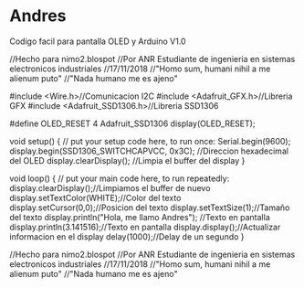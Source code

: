 # Andres
Codigo facil para pantalla OLED y Arduino V1.0

//Hecho para nimo2.blospot
//Por ANR Estudiante de ingenieria en sistemas electronicos industriales
//17/11/2018
//"Homo sum, humani nihil a me alienum puto"
//"Nada humano me es ajeno"

#include <Wire.h>//Comunicacion I2C
#include <Adafruit_GFX.h>//Libreria GFX
#include <Adafruit_SSD1306.h>//Libreria SSD1306

#define OLED_RESET 4
Adafruit_SSD1306 display(OLED_RESET);

void setup() {
  // put your setup code here, to run once:
  Serial.begin(9600);
  display.begin(SSD1306_SWITCHCAPVCC, 0x3C); //Direccion hexadecimal del OLED
  display.clearDisplay(); //Limpia el buffer del display
}

void loop() {
  // put your main code here, to run repeatedly:
  display.clearDisplay();//Limpiamos el buffer de nuevo
  display.setTextColor(WHITE);//Color del texto
  display.setCursor(0,0);//Posicion del texto
  display.setTextSize(1);//Tamaño del texto
  display.println("Hola, me llamo Andres"); //Texto en pantalla
  display.println(3.141516);//Texto en pantalla
  display.display();//Actualizar informacion en el display
  delay(1000);//Delay de un segundo
}

//Hecho para nimo2.blospot
//Por ANR Estudiante de ingenieria en sistemas electronicos industriales
//17/11/2018
//"Homo sum, humani nihil a me alienum puto"
//"Nada humano me es ajeno"
